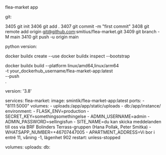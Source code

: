 flea-market app


git:

3405  git init
3406  git add .
3407  git commit -m "first commit"
3408  git remote add origin git@github.com:smitius/flea-market.git
3409  git branch -M main
3410  git push -u origin main

python version:

docker buildx create --use
docker buildx inspect --bootstrap

docker buildx build --platform linux/amd64,linux/arm64 \
  -t your_dockerhub_username/flea-market-app:latest \
  --push \
  .


version: '3.8'

services:
  flea-market:
    image: smintik/flea-market-app:latest
    ports:
      - "8111:5000"
    volumes:
      - uploads:/app/app/static/uploads
      - db:/app/instance/
    environment:
      - FLASK_ENV=production
      - SECRET_KEY=somethingsomethingelse
      - ADMIN_USERNAME=admin
      - ADMIN_PASSWORD=sellingisfun
      - SITE_NAME=du kan skicka meddelanden till oss via BRF Bolinders Terrass-gruppen (Hana Pollak, Peter Smitka)
      - WHATSAPP_NUMBER=+46707447005
      - APARTMENT_ADDRESS=Vi bor i entré 11, våning -1, lägenhet 902
    restart: unless-stopped

volumes:
  uploads:
  db: